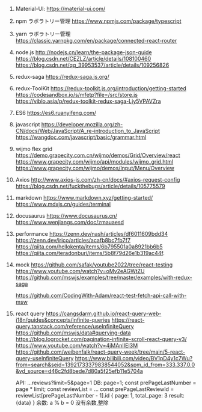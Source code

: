 1. Material-UI:
   https://material-ui.com/

2. npm ラボラトリー管理
   https://www.npmjs.com/package/typescript

3. yarn ラボラトリー管理
   https://classic.yarnpkg.com/en/package/connected-react-router

4. node.js
   http://nodejs.cn/learn/the-package-json-guide
   https://blog.csdn.net/CEZLZ/article/details/108100460
   https://blog.csdn.net/qq_39953537/article/details/109256826

5. redux-saga
   https://redux-saga.js.org/

6. redux-ToolKit
   https://redux-toolkit.js.org/introduction/getting-started
   https://codesandbox.io/s/mfetp?file=/src/store.js
   https://viblo.asia/p/redux-toolkit-redux-saga-Ljy5VPAVZra

7. ES6
   https://es6.ruanyifeng.com/

8. javascript
   https://developer.mozilla.org/zh-CN/docs/Web/JavaScript/A_re-introduction_to_JavaScript
   https://wangdoc.com/javascript/basic/grammar.html

9. wijmo flex grid
   https://demo.grapecity.com.cn/wijmo/demos/Grid/Overview/react
   https://www.grapecity.com/wijmo/api/modules/wijmo_grid.html
   https://www.grapecity.com/wijmo/demos/Input/Menu/Overview

10. Axios
    http://www.axios-js.com/zh-cn/docs/#axios-request-config
    https://blog.csdn.net/fuckthebugs/article/details/105775579

11. markdown
    https://www.markdown.xyz/getting-started/
    https://www.mdxjs.cn/guides/terminal

12. docusaurus
    https://www.docusaurus.cn/
    https://www.wenjiangs.com/doc/zmauaesd

13. performance
    https://zenn.dev/nash/articles/df6011609bdd34
    https://zenn.dev/irico/articles/acafb8bc7fb7f7
    https://qiita.com/hellokenta/items/6b795501a0a8921bb6b5
    https://qiita.com/teradonburi/items/5b8f79d26e1b319ac44f.

14. mock
    https://github.com/safak/youtube2022/tree/react-testing
    https://www.youtube.com/watch?v=oMv2eAGWtZU
    https://github.com/mswjs/examples/tree/master/examples/with-redux-saga

    https://github.com/CodingWith-Adam/react-test-fetch-api-call-with-msw

15. react query
    https://cangsdarm.github.io/react-query-web-i18n/guides&concepts/infinite-queries
    https://react-query.tanstack.com/reference/useInfiniteQuery
    https://github.com/mswjs/data#querying-data
    https://blog.logrocket.com/pagination-infinite-scroll-react-query-v3/
    https://www.youtube.com/watch?v=4jMAnIIEI3M
    https://github.com/weibenfalk/react-query-week/tree/main/5-react-query-useInfiniteQuery
    https://www.bilibili.com/video/BV1pD4y1c7Wu?from=search&seid=13921733379838544052&spm_id_from=333.337.0.0&vd_source=d46c2fd8bede7d80a5f25efb11e5704a

    API: ...reviews?limit=5&page=1
    DB: page=1;
        const prePageLastNumber = page * limit;
        const reviewList = ...
        const prePageLastReviewId = reviewList[prePageLastNumber - 1].id
    {
      page: 1,
      total_page: 3
      result: {data}
    }
    余数: a % b = 0 没有余数,整除